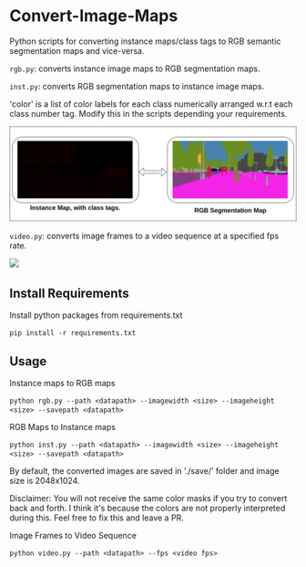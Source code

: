 # Convert-Image-Maps
Python scripts for converting instance maps/class tags to RGB semantic segmentation maps and vice-versa.

`rgb.py`: converts instance image maps to RGB segmentation maps. 

`inst.py`: converts RGB segmentation maps to instance image maps. 

'color' is a list of color labels for each class numerically arranged w.r.t each class number tag. Modify
	this in the scripts depending your requirements.
	
<td><img width="800px" src="demo/demo.png"></td>  
	
`video.py`: converts image frames to a video sequence at a specified fps rate.
	
<img src="demo/video.gif" width="800"/> 

## Install Requirements

Install python packages from requirements.txt
```
pip install -r requirements.txt
```
## Usage 
Instance maps to RGB maps
```
python rgb.py --path <datapath> --imagewidth <size> --imageheight <size> --savepath <datapath>

```
RGB Maps to Instance maps

```
python inst.py --path <datapath> --imagewidth <size> --imageheight <size> --savepath <datapath>

```
By default, the converted images are saved in './save/' folder and image size is 2048x1024. 

Disclaimer: You will not receive the same color masks if you try to convert back and forth. I think it's because the colors are not properly interpreted during this. Feel free to fix this and leave a PR.  

Image Frames to Video Sequence

```
python video.py --path <datapath> --fps <video fps>

```
